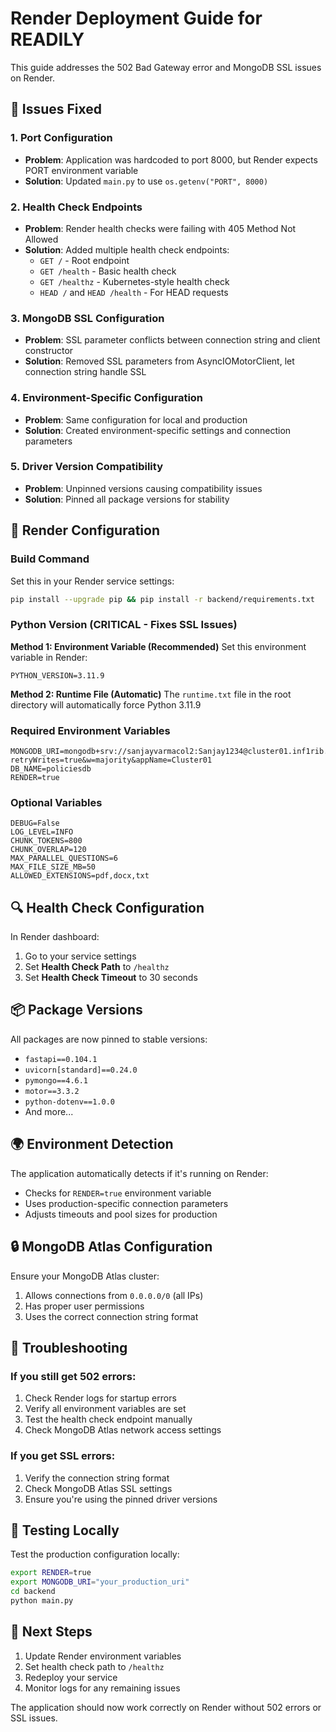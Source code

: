 # Render Deployment Guide for READILY

This guide addresses the 502 Bad Gateway error and MongoDB SSL issues on Render.

## 🔧 Issues Fixed

### 1. Port Configuration
- **Problem**: Application was hardcoded to port 8000, but Render expects PORT environment variable
- **Solution**: Updated `main.py` to use `os.getenv("PORT", 8000)`

### 2. Health Check Endpoints
- **Problem**: Render health checks were failing with 405 Method Not Allowed
- **Solution**: Added multiple health check endpoints:
  - `GET /` - Root endpoint
  - `GET /health` - Basic health check
  - `GET /healthz` - Kubernetes-style health check
  - `HEAD /` and `HEAD /health` - For HEAD requests

### 3. MongoDB SSL Configuration
- **Problem**: SSL parameter conflicts between connection string and client constructor
- **Solution**: Removed SSL parameters from AsyncIOMotorClient, let connection string handle SSL

### 4. Environment-Specific Configuration
- **Problem**: Same configuration for local and production
- **Solution**: Created environment-specific settings and connection parameters

### 5. Driver Version Compatibility
- **Problem**: Unpinned versions causing compatibility issues
- **Solution**: Pinned all package versions for stability

## 🚀 Render Configuration

### Build Command
Set this in your Render service settings:
```bash
pip install --upgrade pip && pip install -r backend/requirements.txt
```

### Python Version (CRITICAL - Fixes SSL Issues)
**Method 1: Environment Variable (Recommended)**
Set this environment variable in Render:
```
PYTHON_VERSION=3.11.9
```

**Method 2: Runtime File (Automatic)**
The `runtime.txt` file in the root directory will automatically force Python 3.11.9

### Required Environment Variables
```
MONGODB_URI=mongodb+srv://sanjayvarmacol2:Sanjay1234@cluster01.inf1rib.mongodb.net/policiesdb?retryWrites=true&w=majority&appName=Cluster01
DB_NAME=policiesdb
RENDER=true
```

### Optional Variables
```
DEBUG=False
LOG_LEVEL=INFO
CHUNK_TOKENS=800
CHUNK_OVERLAP=120
MAX_PARALLEL_QUESTIONS=6
MAX_FILE_SIZE_MB=50
ALLOWED_EXTENSIONS=pdf,docx,txt
```

## 🔍 Health Check Configuration

In Render dashboard:
1. Go to your service settings
2. Set **Health Check Path** to `/healthz`
3. Set **Health Check Timeout** to 30 seconds

## 📦 Package Versions

All packages are now pinned to stable versions:
- `fastapi==0.104.1`
- `uvicorn[standard]==0.24.0`
- `pymongo==4.6.1`
- `motor==3.3.2`
- `python-dotenv==1.0.0`
- And more...

## 🌍 Environment Detection

The application automatically detects if it's running on Render:
- Checks for `RENDER=true` environment variable
- Uses production-specific connection parameters
- Adjusts timeouts and pool sizes for production

## 🔒 MongoDB Atlas Configuration

Ensure your MongoDB Atlas cluster:
1. Allows connections from `0.0.0.0/0` (all IPs)
2. Has proper user permissions
3. Uses the correct connection string format

## 🐛 Troubleshooting

### If you still get 502 errors:
1. Check Render logs for startup errors
2. Verify all environment variables are set
3. Test the health check endpoint manually
4. Check MongoDB Atlas network access settings

### If you get SSL errors:
1. Verify the connection string format
2. Check MongoDB Atlas SSL settings
3. Ensure you're using the pinned driver versions

## 📝 Testing Locally

Test the production configuration locally:
```bash
export RENDER=true
export MONGODB_URI="your_production_uri"
cd backend
python main.py
```

## 🎯 Next Steps

1. Update Render environment variables
2. Set health check path to `/healthz`
3. Redeploy your service
4. Monitor logs for any remaining issues

The application should now work correctly on Render without 502 errors or SSL issues.
